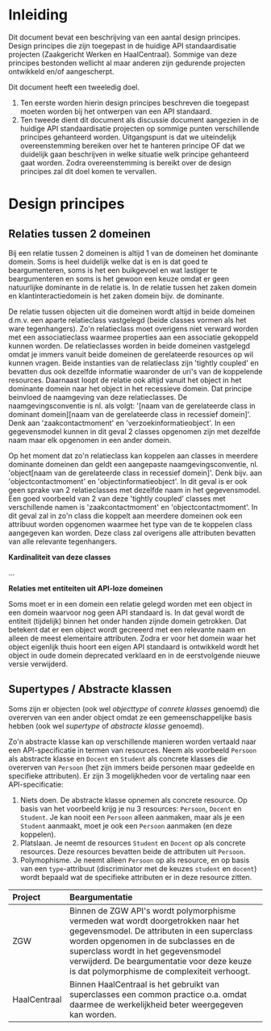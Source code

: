 # Inleiding

Dit document bevat een beschrijving van een aantal design principes. Design principes die zijn toegepast in de huidige API standaardisatie projecten (Zaakgericht Werken en HaalCentraal).
Sommige van deze principes bestonden wellicht al maar anderen zijn gedurende projecten ontwikkeld en/of aangescherpt.

Dit document heeft een tweeledig doel. 
1. Ten eerste worden hierin design principes beschreven die toegepast moeten worden bij het ontwerpen van een API standaard.
2. Ten tweede dient dit document als discussie document aangezien in de huidige API standaardisatie projecten op sommige punten verschillende principes gehanteerd worden.
   Uitgangspunt is dat we uiteindelijk overeenstemming bereiken over het te hanteren principe OF dat we duidelijk gaan beschrijven in welke situatie welk principe gehanteerd gaat worden.
   Zodra overeenstemming is bereikt over de design principes zal dit doel komen te vervallen.

# Design principes

## Relaties tussen 2 domeinen

Bij een relatie tussen 2 domeinen is altijd 1 van de domeinen het dominante domein. 
Soms is heel duidelijk welke dat is en is dat goed te beargumenteren, soms is het een buikgevoel en wat lastiger te beargumenteren en soms is het 
gewoon een keuze omdat er geen natuurlijke dominante in de relatie is. In de relatie tussen het zaken domein en klantinteractiedomein is het zaken 
domein bijv. de dominante.

De relatie tussen objecten uit die domeinen wordt altijd in beide domeinen d.m.v. een aparte relatieclass vastgelegd (beide classes vormen als het ware
tegenhangers). Zo'n relatieclass moet overigens niet verward worden met een associatieclass waarmee properties aan een associatie gekoppeld kunnen worden.
De relatieclasses worden in beide domeinen vastgelegd omdat je immers vanuit beide domeinen de gerelateerde resources op wil kunnen vragen. Beide 
instanties van de relatieclass zijn 'tightly coupled' en bevatten dus ook dezelfde informatie waaronder de uri's van de koppelende resources. 
Daarnaast loopt de relatie ook altijd vanuit het object in het dominante domein naar het object in het recessieve domein. Dat principe beinvloed de 
naamgeving van deze relatieclasses. 
De naamgevingsconventie is nl. als volgt: '[naam van de gerelateerde class in dominant domein][naam van de gerelateerde class in recessief domein]'.
Denk aan 'zaakcontactmoment' en 'verzoekinformatieobject'. In een gegevensmodel kunnen in dit geval 2 classes opgenomen zijn met dezelfde naam maar elk 
opgenomen in een ander domein.

Op het moment dat zo'n relatieclass kan koppelen aan classes in meerdere dominante domeinen dan geldt een aangepaste naamgevingsconventie, nl. 
'object[naam van de gerelateerde class in recessief domein]'. Denk bijv. aan 'objectcontactmoment' en 'objectinformatieobject'. In dit geval is er ook 
geen sprake van 2 relatieclasses met dezelfde naam in het gegevensmodel. Een goed voorbeeld van 2 van deze 'tightly coupled' classes met verschillende
namen is 'zaakcontactmoment' en 'objectcontactmoment'. In dit geval zal in zo'n class die koppelt aan meerdere domeinen ook een attribuut worden opgenomen 
waarmee het type van de te koppelen class aangegeven kan worden. Deze class zal overigens alle attributen bevatten van alle relevante tegenhangers.

**Kardinaliteit van deze classes**

... 

**Relaties met entiteiten uit API-loze domeinen**

Soms moet er in een domein een relatie gelegd worden met een object in een domein waarvoor nog geen API standaard is.
In dat geval wordt de entiteit (tijdelijk) binnen het onder handen zijnde domein getrokken. Dat betekent dat er een object wordt gecreeerd met een
relevante naam en alleen de meest elementaire attributen. Zodra er voor het domein waar het object eigenlijk thuis hoort een eigen API standaard is 
ontwikkeld wordt het object in oude domein deprecated verklaard en in de eerstvolgende nieuwe versie verwijderd.

## Supertypes / Abstracte klassen

Soms zijn er objecten (ook wel *objecttype* of *conrete klasses* genoemd) die overerven van een ander object omdat ze een gemeenschappelijke basis hebben (ook wel *supertype* of *abstracte klasse* genoemd).

Zo'n abstracte klasse kan op verschillende manieren worden vertaald naar een API-specificatie in termen van resources. Neem als voorbeeld `Persoon` als abstracte klasse en `Docent` en `Student` als concrete klasses die overerven van `Persoon` (het zijn immers beide personen maar gedeelde en specifieke attributen). Er zijn 3 mogelijkheden voor de vertaling naar een API-specificatie:

1. Niets doen. De abstracte klasse opnemen als concrete resource. Op basis van het voorbeeld krijg je nu 3 resources: `Persoon`, `Docent` en `Student`. Je kan nooit een `Persoon` alleen aanmaken, maar als je een `Student` aanmaakt, moet je ook een `Persoon` aanmaken (en deze koppelen).
2. Platslaan. Je neemt de resources `Student` en `Docent` op als concrete resources. Deze resources bevatten beide de attributen uit `Persoon`.
3. Polymophisme. Je neemt alleen `Persoon` op als resource, en op basis van een `type`-attribuut (discriminator met de keuzes `student` en `docent`) wordt bepaald wat de specifieke attributen er in deze resource zitten.

| Project | Beargumentatie |
|:------- |:-------------- |
| ZGW | Binnen de ZGW API's wordt polymorphisme vermeden wat wordt doorgetrokken naar het gegevensmodel. De attributen in een superclass worden opgenomen in de subclasses en de superclass wordt in het gegevensmodel verwijderd. De beargumentatie voor deze keuze is dat polymorphisme de complexiteit verhoogt. |
| HaalCentraal | Binnen HaalCentraal is het gebruikt van superclasses een common practice o.a. omdat daarmee de werkelijkheid beter weergegeven kan worden. |
